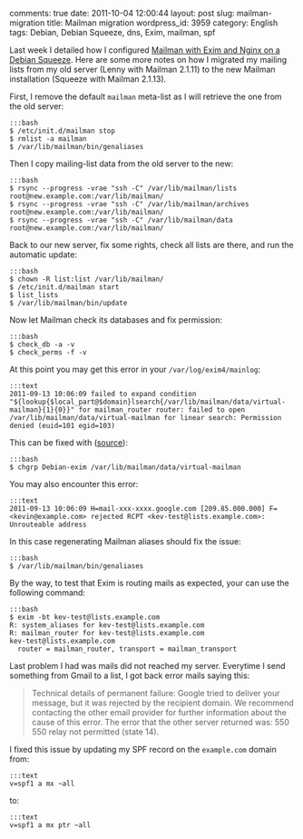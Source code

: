 comments: true
date: 2011-10-04 12:00:44
layout: post
slug: mailman-migration
title: Mailman migration
wordpress_id: 3959
category: English
tags: Debian, Debian Squeeze, dns, Exim, mailman, spf

Last week I detailed how I configured [Mailman with Exim and Nginx on a Debian Squeeze](http://kevin.deldycke.com/2011/09/setup-mailman-nginx-exim-debian-squeeze/). Here are some more notes on how I migrated my mailing lists from my old server (Lenny with Mailman 2.1.11) to the new Mailman installation (Squeeze with Mailman 2.1.13).

First, I remove the default `mailman` meta-list as I will retrieve the one from the old server:

    :::bash
    $ /etc/init.d/mailman stop
    $ rmlist -a mailman
    $ /var/lib/mailman/bin/genaliases

Then I copy mailing-list data from the old server to the new:

    :::bash
    $ rsync --progress -vrae "ssh -C" /var/lib/mailman/lists    root@new.example.com:/var/lib/mailman/
    $ rsync --progress -vrae "ssh -C" /var/lib/mailman/archives root@new.example.com:/var/lib/mailman/
    $ rsync --progress -vrae "ssh -C" /var/lib/mailman/data     root@new.example.com:/var/lib/mailman/

Back to our new server, fix some rights, check all lists are there, and run the automatic update:

    :::bash
    $ chown -R list:list /var/lib/mailman/
    $ /etc/init.d/mailman start
    $ list_lists
    $ /var/lib/mailman/bin/update

Now let Mailman check its databases and fix permission:

    :::bash
    $ check_db -a -v
    $ check_perms -f -v

At this point you may get this error in your `/var/log/exim4/mainlog`:

    :::text
    2011-09-13 10:06:09 failed to expand condition "${lookup{$local_part@$domain}lsearch{/var/lib/mailman/data/virtual-mailman}{1}{0}}" for mailman_router router: failed to open /var/lib/mailman/data/virtual-mailman for linear search: Permission denied (euid=101 egid=103)

This can be fixed with ([source](https://bugs.launchpad.net/ubuntu/+source/mailman/+bug/728879)):

    :::bash
    $ chgrp Debian-exim /var/lib/mailman/data/virtual-mailman

You may also encounter this error:

    :::text
    2011-09-13 10:06:09 H=mail-xxx-xxxx.google.com [209.85.000.000] F=<kevin@example.com> rejected RCPT <kev-test@lists.example.com>: Unrouteable address

In this case regenerating Mailman aliases should fix the issue:

    :::bash
    $ /var/lib/mailman/bin/genaliases

By the way, to test that Exim is routing mails as expected, your can use the following command:

    :::bash
    $ exim -bt kev-test@lists.example.com
    R: system_aliases for kev-test@lists.example.com
    R: mailman_router for kev-test@lists.example.com
    kev-test@lists.example.com
      router = mailman_router, transport = mailman_transport

Last problem I had was mails did not reached my server. Everytime I send something from Gmail to a list, I got back error mails saying this:

> Technical details of permanent failure:
> Google tried to deliver your message, but it was rejected by the recipient domain. We recommend contacting the other email provider for further information about the cause of this error. The error that the other server returned was: 550 550 relay not permitted (state 14).

I fixed this issue by updating my SPF record on the `example.com` domain from:

    :::text
    v=spf1 a mx ~all

to:

    :::text
    v=spf1 a mx ptr ~all

